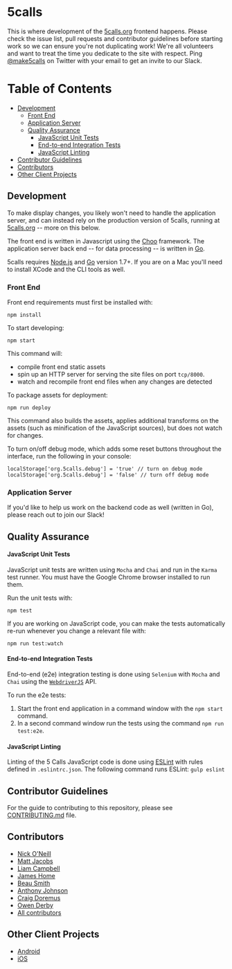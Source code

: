 # 5calls

This is where development of the [5calls.org](http://5calls.org) frontend happens. Please check the issue list, pull requests and contributor guidelines before starting work so we can ensure you're not duplicating work! We're all volunteers and want to treat the time you dedicate to the site with respect. Ping  [@make5calls](https://twitter.com/make5calls) on Twitter with your email to get an invite to our Slack.

# Table of Contents
* [Development](#Development)
    * [Front End](#Front_End)
    * [Application Server](#Application_Server)
    * [Quality Assurance](#QA)
        * [JavaScript Unit Tests](#JavaScript_Unit_Tests)
        * [End-to-end Integration Tests](#End-to-end_Integration_Tests)
        * [JavaScript Linting](#ESLint)
* [Contributor Guidelines](#Contributor_Guidelines)
* [Contributors](#Contributors)
* [Other Client Projects](#Other_Client_Projects)

<a id="Development"></a>
## Development

To make display changes, you likely won't need to handle the application
server, and can instead rely on the production version of 5calls, running at [5calls.org](https://5calls.org) -- more on this below.

The front end is written in Javascript using the [Choo](https://choo.io/) framework. The application server back end -- for data processing -- is written in [Go](https://golang.org/).

5calls requires [Node.js][nodejs] and [Go][golang] version 1.7+. If you are on a Mac you'll need to install XCode and the CLI tools as well.

[nodejs]: https://nodejs.org/en/
[golang]: https://golang.org/

<a id="Front_End"></a>
### Front End

Front end requirements must first be installed with:

`npm install`

To start developing:

`npm start`

This command will:

* compile front end static assets
* spin up an HTTP server for serving the site files on port `tcp/8000`.
* watch and recompile front end files when any changes are detected

To package assets for deployment:

`npm run deploy`

This command also builds the assets, applies additional transforms on the assets (such as minification of the JavaScript sources), but does not watch for changes.

To turn on/off debug mode, which adds some reset buttons throughout the interface, run the following in your console:

```
localStorage['org.5calls.debug'] = 'true' // turn on debug mode
localStorage['org.5calls.debug'] = 'false' // turn off debug mode
```

<a id="Application_Server"></a>
### Application Server

If you'd like to help us work on the backend code as well (written in Go), please reach out to join our Slack!

<a id="QA"></a>
## Quality Assurance

<a id="JavaScript_Unit_Tests"></a>
#### JavaScript Unit Tests

JavaScript unit tests are written using ```Mocha``` and ```Chai``` and run in the ```Karma``` test runner. You must have the Google Chrome browser installed to run them.

Run the unit tests with:

```npm test```

If you are working on JavaScript code, you can make the tests automatically re-run whenever you change a relevant file with:

```npm run test:watch```

<a id="End-to-end_Integration_Tests"></a>
#### End-to-end Integration Tests

End-to-end (e2e) integration testing is done using ```Selenium``` with ```Mocha``` and ```Chai``` using the [```WebdriverJS```](http://seleniumhq.github.io/selenium/docs/api/javascript/module/selenium-webdriver/) API.

To run the e2e tests:
1. Start the front end application in a command window with the ```npm start``` command.
2. In a second command window run the tests using the command ```npm run test:e2e```.

<a id="ESLint"></a>
#### JavaScript Linting

Linting of the 5 Calls JavaScript code is done using [ESLint](http://eslint.org/) with rules defined in ```.eslintrc.json```. The following command runs ESLint: ```gulp eslint```

<a id="Contributor_Guidelines"></a>
## Contributor Guidelines

For the guide to contributing to this repository, please see [CONTRIBUTING.md](./CONTRIBUTING.md) file.

<a id="Contributors"></a>
## Contributors
 - [Nick O'Neill](https://github.com/nickoneill)
 - [Matt Jacobs](https://github.com/capndesign)
 - [Liam Campbell](https://github.com/liamdanger)
 - [James Home](https://github.com/jameshome)
 - [Beau Smith](https://github.com/beausmith)
 - [Anthony Johnson](https://github.com/agjohnson)
 - [Craig Doremus](https://github.com/cdoremus)
 - [Owen Derby](https://github.com/oderby)
 - [All contributors](https://github.com/5calls/5calls/graphs/contributors)

 <a id="Other_Client_Projects"></a>
## Other Client Projects
 - [Android](https://github.com/5calls/android)
 - [iOS](https://github.com/5calls/ios)
